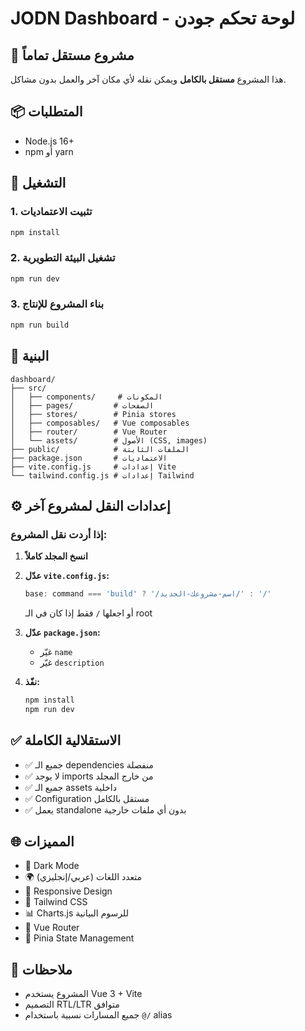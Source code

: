 # JODN Dashboard - لوحة تحكم جودن

## 🎯 مشروع مستقل تماماً

هذا المشروع **مستقل بالكامل** ويمكن نقله لأي مكان آخر والعمل بدون مشاكل.

## 📦 المتطلبات

- Node.js 16+
- npm أو yarn

## 🚀 التشغيل

### 1. تثبيت الاعتماديات
```bash
npm install
```

### 2. تشغيل البيئة التطويرية
```bash
npm run dev
```

### 3. بناء المشروع للإنتاج
```bash
npm run build
```

## 📁 البنية

```
dashboard/
├── src/
│   ├── components/     # المكونات
│   ├── pages/         # الصفحات
│   ├── stores/        # Pinia stores
│   ├── composables/   # Vue composables
│   ├── router/        # Vue Router
│   └── assets/        # الأصول (CSS, images)
├── public/            # الملفات الثابتة
├── package.json       # الاعتماديات
├── vite.config.js     # إعدادات Vite
└── tailwind.config.js # إعدادات Tailwind
```

## ⚙️ إعدادات النقل لمشروع آخر

### إذا أردت نقل المشروع:

1. **انسخ المجلد كاملاً**
2. **عدّل `vite.config.js`:**
   ```javascript
   base: command === 'build' ? '/اسم-مشروعك-الجديد/' : '/'
   ```
   أو اجعلها `/` فقط إذا كان في الـ root

3. **عدّل `package.json`:**
   - غيّر `name`
   - غيّر `description`

4. **نفّذ:**
   ```bash
   npm install
   npm run dev
   ```

## ✅ الاستقلالية الكاملة

- ✅ جميع الـ dependencies منفصلة
- ✅ لا يوجد imports من خارج المجلد
- ✅ جميع الـ assets داخلية
- ✅ Configuration مستقل بالكامل
- ✅ يعمل standalone بدون أي ملفات خارجية

## 🌐 المميزات

- 🌙 Dark Mode
- 🌍 متعدد اللغات (عربي/إنجليزي)
- 📱 Responsive Design
- 🎨 Tailwind CSS
- 📊 Charts.js للرسوم البيانية
- 🔄 Vue Router
- 💾 Pinia State Management

## 📝 ملاحظات

- المشروع يستخدم Vue 3 + Vite
- التصميم RTL/LTR متوافق
- جميع المسارات نسبية باستخدام `@/` alias

